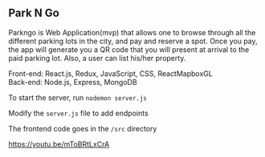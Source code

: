 <h2>Park N Go</h2>

Parkngo is Web Application(mvp) that allows one to browse through all the different parking lots in the city, and pay and reserve a spot. Once you pay, the app will generate you a QR code that you will present at arrival to the paid parking lot. Also, a user can list his/her property.

Front-end: React.js, Redux, JavaScript, CSS, ReactMapboxGL</br>
Back-end: Node.js, Express, MongoDB

To start the server, run `nodemon server.js`

Modify the `server.js` file to add endpoints

The frontend code goes in the `/src` directory

https://youtu.be/mToBRtLxCrA
